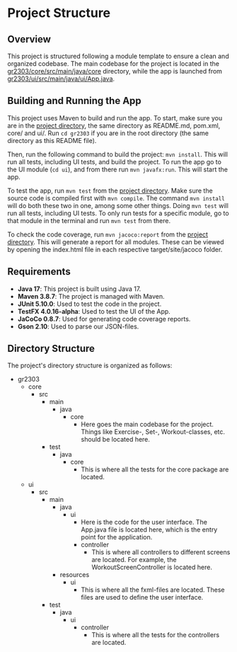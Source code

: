 # Project Structure

## Overview

This project is structured following a module template to ensure a clean and organized codebase. The main codebase for the project is located in the [gr2303/core/src/main/java/core](gr2303/core/src/main/java/core) directory, while the app is launched from [gr2303/ui/src/main/java/ui/App.java](gr2303/ui/src/main/java/ui/App.java).


## Building and Running the App

This project uses Maven to build and run the app. To start, make sure you are in the [project directory](gr2303/), the same directory as README.md, pom.xml, core/ and ui/. Run `cd gr2303` if you are in the root directory (the same directory as this README file).

Then, run the following command to build the project: `mvn install`. This will run all tests, including UI tests, and build the project. To run the app go to the UI module (`cd ui`), and from there run `mvn javafx:run`. This will start the app.

To test the app, run `mvn test` from the [project directory](gr2303). Make sure the source code is compiled first with `mvn compile`. The command `mvn install` will do both these two in one, among some other things. Doing `mvn test` will run all tests, including UI tests. To only run tests for a specific module, go to that module in the terminal and run `mvn test` from there.

To check the code coverage, run `mvn jacoco:report` from the [project directory](gr2303). This will generate a report for all modules. These can be viewed by opening the index.html file in each respective target/site/jacoco folder.

## Requirements
- **Java 17**: This project is built using Java 17.
- **Maven 3.8.7**: The project is managed with Maven.
- **JUnit 5.10.0**: Used to test the code in the project.
- **TestFX 4.0.16-alpha**: Used to test the UI of the App.
- **JaCoCo 0.8.7**: Used for generating code coverage reports.
- **Gson 2.10**: Used to parse our JSON-files.

## Directory Structure
The project's directory structure is organized as follows:

- gr2303
  - core
    - src
      - main
        - java
          - core
            - Here goes the main codebase for the project. Things like Exercise-, Set-, Workout-classes, etc. should be located here.
      - test
        - java
          - core
            - This is where all the tests for the core package are located.
  - ui
    - src
      - main
        - java
          - ui
            - Here is the code for the user interface. The App.java file is located here, which is the entry point for the application.
            - controller
              - This is where all controllers to different screens are located. For example, the WorkoutScreenController is located here.
        - resources
          - ui
            - This is where all the fxml-files are located. These files are used to define the user interface.
      - test
        - java
          - ui
            - controller
              - This is where all the tests for the controllers are located.

